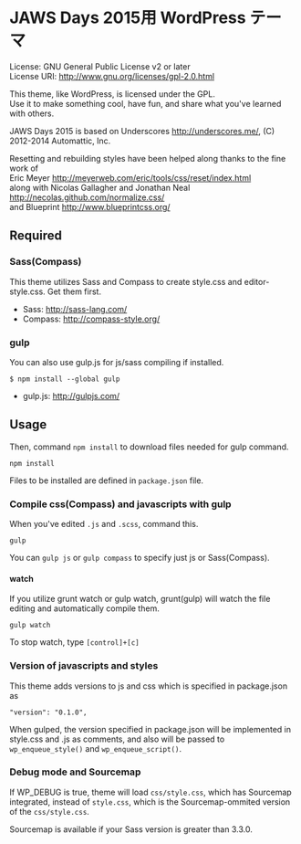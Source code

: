 # JAWS Days 2015用 WordPress テーマ

License: GNU General Public License v2 or later  
License URI: http://www.gnu.org/licenses/gpl-2.0.html

This theme, like WordPress, is licensed under the GPL.  
Use it to make something cool, have fun, and share what you've learned with others.

JAWS Days 2015 is based on Underscores http://underscores.me/, (C) 2012-2014 Automattic, Inc.

Resetting and rebuilding styles have been helped along thanks to the fine work of  
Eric Meyer http://meyerweb.com/eric/tools/css/reset/index.html  
along with Nicolas Gallagher and Jonathan Neal http://necolas.github.com/normalize.css/  
and Blueprint http://www.blueprintcss.org/

## Required

### Sass(Compass)

This theme utilizes Sass and Compass to create style.css and editor-style.css. Get them first.

* Sass: http://sass-lang.com/
* Compass: http://compass-style.org/

### gulp

You can also use gulp.js for js/sass compiling if installed.
```
$ npm install --global gulp
```

* gulp.js: http://gulpjs.com/

## Usage

Then, command `npm install` to download files needed for gulp command.

```
npm install
```

Files to be installed are defined in `package.json` file.

### Compile css(Compass) and javascripts with gulp

When you've edited `.js` and `.scss`, command this.
```
gulp
```
You can `gulp js` or `gulp compass` to specify just js or Sass(Compass).

#### watch

If you utilize grunt watch or gulp watch, grunt(gulp) will watch the file editing and automatically compile them.
```
gulp watch
```
To stop watch, type `[control]+[c]`

### Version of javascripts and styles

This theme adds versions to js and css which is specified in package.json as
```
"version": "0.1.0",
```

When gulped, the version specified in package.json will be implemented in style.css and .js as comments, and also will be passed to `wp_enqueue_style()` and `wp_enqueue_script()`.

### Debug mode and Sourcemap

If WP_DEBUG is true, theme will load `css/style.css`, which has Sourcemap integrated, instead of `style.css`, which is the Sourcemap-ommited version of the `css/style.css`.

Sourcemap is available if your Sass version is greater than 3.3.0. 
